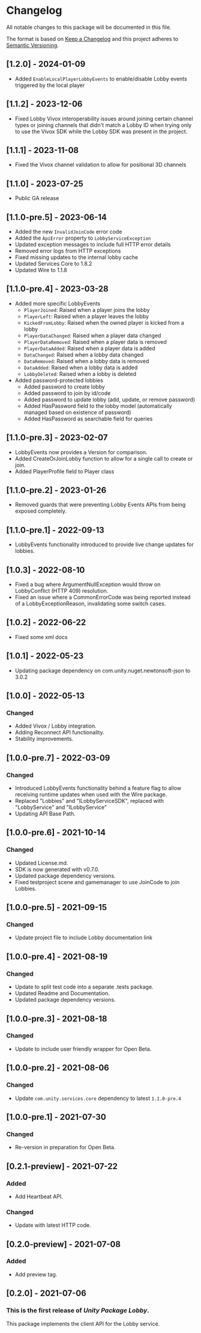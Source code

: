 # Changelog

All notable changes to this package will be documented in this file.

The format is based on [Keep a Changelog](http://keepachangelog.com/en/1.0.0/)
and this project adheres to [Semantic Versioning](http://semver.org/spec/v2.0.0.html).

## [1.2.0] - 2024-01-09
* Added `EnableLocalPlayerLobbyEvents` to enable/disable Lobby events triggered by the local player

## [1.1.2] - 2023-12-06
* Fixed Lobby Vivox interoperability issues around joining certain channel types or joining channels that didn't match a Lobby ID when trying only to use the Vivox SDK while the Lobby SDK was present in the project.

## [1.1.1] - 2023-11-08
* Fixed the Vivox channel validation to allow for positional 3D channels

## [1.1.0] - 2023-07-25
* Public GA release

## [1.1.0-pre.5] - 2023-06-14
* Added the new `InvalidJoinCode` error code
* Added the `ApiError` property to `LobbyServiceException`
* Updated exception messages to include full HTTP error details
* Removed error logs from HTTP exceptions
* Fixed missing updates to the internal lobby cache
* Updated Services Core to 1.8.2
* Updated Wire to 1.1.8

## [1.1.0-pre.4] - 2023-03-28

* Added more specific LobbyEvents
  * `PlayerJoined`: Raised when a player joins the lobby
  * `PlayerLeft`: Raised when a player leaves the lobby
  * `KickedFromLobby`: Raised when the owned player is kicked from a lobby
  * `PlayerDataChanged`: Raised when a player data changed
  * `PlayerDataRemoved`: Raised when a player data is removed
  * `PlayerDataAdded`: Raised when a player data is added
  * `DataChanged`: Raised when a lobby data changed
  * `DataRemoved`: Raised when a lobby data is removed
  * `DataAdded`: Raised when a lobby data is added
  * `LobbyDeleted`: Raised when a lobby is deleted
* Added password-protected lobbies
  * Added password to create lobby
  * Added password to join by id/code
  * Added password to update lobby (add, update, or remove password)
  * Added HasPassword field to the lobby model (automatically managed based on existence of password)
  * Added HasPassword as searchable field for queries

## [1.1.0-pre.3] - 2023-02-07

* LobbyEvents now provides a Version for comparison.
* Added CreateOrJoinLobby function to allow for a single call to create or join.
* Added PlayerProfile field to Player class

## [1.1.0-pre.2] - 2023-01-26

* Removed guards that were preventing Lobby Events APIs from being exposed completely.

## [1.1.0-pre.1] - 2022-09-13

* LobbyEvents functionality introduced to provide live change updates for lobbies.

## [1.0.3] - 2022-08-10

* Fixed a bug where ArgumentNullException would throw on LobbyConflict (HTTP 409) resolution.
* Fixed an issue where a CommonErrorCode was being reported instead of a LobbyExceptionReason, invalidating some switch cases.

## [1.0.2] - 2022-06-22

* Fixed some xml docs

## [1.0.1] - 2022-05-23

* Updating package dependency on com.unity.nuget.newtonsoft-json to 3.0.2

## [1.0.0] - 2022-05-13

### Changed

* Added Vivox / Lobby integration.
* Adding Reconnect API functionality.
* Stability improvements.

## [1.0.0-pre.7] - 2022-03-09

### Changed

* Introduced LobbyEvents functionality behind a feature flag to allow receiving runtime updates when used with the Wire package.
* Replaced "Lobbies" and "ILobbyServiceSDK", replaced with "LobbyService" and "ILobbyService"
* Updating API Base Path.

## [1.0.0-pre.6] - 2021-10-14

### Changed

* Updated License.md.
* SDK is now generated with v0.7.0.
* Updated package dependency versions.
* Fixed testproject scene and gamemanager to use JoinCode to join Lobbies.

## [1.0.0-pre.5] - 2021-09-15

### Changed

* Update project file to include Lobby documentation link

## [1.0.0-pre.4] - 2021-08-19

### Changed

* Update to split test code into a separate .tests package.
* Updated Readme and Documentation.
* Updated package dependency versions.

## [1.0.0-pre.3] - 2021-08-18

### Changed

* Update to include user friendly wrapper for Open Beta.

## [1.0.0-pre.2] - 2021-08-06

### Changed

* Update `com.unity.services.core` dependency to latest `1.1.0-pre.4`

## [1.0.0-pre.1] - 2021-07-30

### Changed

* Re-version in preparation for Open Beta.

## [0.2.1-preview] - 2021-07-22

### Added

* Add Heartbeat API.

### Changed

* Update with latest HTTP code.

## [0.2.0-preview] - 2021-07-08

### Added

* Add preview tag.

## [0.2.0] - 2021-07-06

### This is the first release of *Unity Package Lobby*.

This package implements the client API for the Lobby service.
